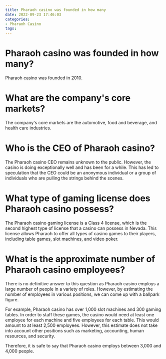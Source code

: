 ```yaml
---
title: Pharaoh casino was founded in how many
date: 2022-09-23 17:46:03
categories:
- Pharaoh Casino
tags:
---
```



#  Pharaoh casino was founded in how many?

 Pharaoh casino was founded in 2010.

#  What are the company's core markets?

The company's core markets are the automotive, food and beverage, and health care industries.

#  Who is the CEO of Pharaoh casino?

The Pharaoh casino CEO remains unknown to the public. However, the casino is doing exceptionally well and has been for a while. This has led to speculation that the CEO could be an anonymous individual or a group of individuals who are pulling the strings behind the scenes.

#  What type of gaming license does Pharaoh casino possess?

The Pharaoh casino gaming license is a Class 4 license, which is the second highest type of license that a casino can possess in Nevada. This license allows Pharaoh to offer all types of casino games to their players, including table games, slot machines, and video poker.

#  What is the approximate number of Pharaoh casino employees?

There is no definitive answer to this question as Pharaoh casino employs a large number of people in a variety of roles. However, by estimating the number of employees in various positions, we can come up with a ballpark figure.

For example, Pharaoh casino has over 1,000 slot machines and 300 gaming tables. In order to staff these games, the casino would need at least one employee for each machine and five employees for each table. This would amount to at least 2,500 employees. However, this estimate does not take into account other positions such as marketing, accounting, human resources, and security.

Therefore, it is safe to say that Pharaoh casino employs between 3,000 and 4,000 people.